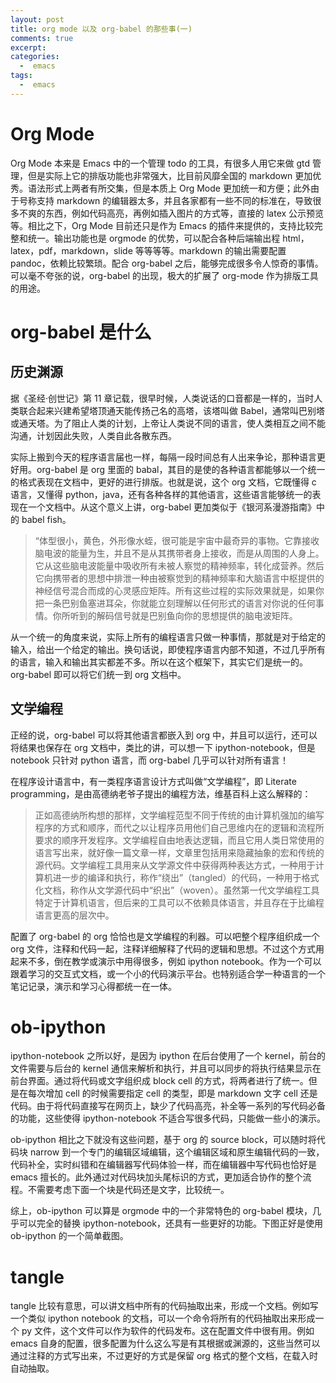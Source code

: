 ```yaml
---
layout: post
title: org mode 以及 org-babel 的那些事(一)
comments: true
excerpt: 
categories:
  -  emacs
tags:
  -  emacs
---
```



# Org Mode

Org Mode 本来是 Emacs 中的一个管理 todo 的工具，有很多人用它来做 gtd 管理，但是实际上它的排版功能也非常强大，比目前风靡全国的 markdown 更加优秀。语法形式上两者有所交集，但是本质上 Org Mode 更加统一和方便；此外由于号称支持 markdown 的编辑器太多，并且各家都有一些不同的标准在，导致很多不爽的东西，例如代码高亮，再例如插入图片的方式等，直接的 latex 公示预览等。相比之下，Org Mode 目前还只是作为 Emacs 的插件来提供的，支持比较完整和统一。输出功能也是 orgmode 的优势，可以配合各种后端输出程 html，latex，pdf，markdown，slide 等等等等。markdown 的输出需要配置 pandoc，依赖比较繁琐。配合 org-babel 之后，能够完成很多令人惊奇的事情。可以毫不夸张的说，org-babel 的出现，极大的扩展了 org-mode 作为排版工具的用途。


# org-babel 是什么


## 历史渊源

据《圣经·创世记》第 11 章记载，很早时候，人类说话的口音都是一样的，当时人类联合起来兴建希望塔顶通天能传扬己名的高塔，该塔叫做 Babel，通常叫巴别塔或通天塔。为了阻止人类的计划，上帝让人类说不同的语言，使人类相互之间不能沟通，计划因此失败，人类自此各散东西。

实际上搬到今天的程序语言届也一样，每隔一段时间总有人出来争论，那种语言更好用。org-babel 是 org 里面的 babal，其目的是使的各种语言都能够以一个统一的格式表现在文档中，更好的进行排版。也就是说，这个 org 文档，它既懂得 c 语言，又懂得 python，java，还有各种各样的其他语言，这些语言能够统一的表现在一个文档中。从这个意义上讲，org-babel 更加类似于《银河系漫游指南》中的 babel fish。

> “体型很小，黄色，外形像水蛭，很可能是宇宙中最奇异的事物。它靠接收脑电波的能量为生，并且不是从其携带者身上接收，而是从周围的人身上。它从这些脑电波能量中吸收所有未被人察觉的精神频率，转化成营养。然后它向携带者的思想中排泄一种由被察觉到的精神频率和大脑语言中枢提供的神经信号混合而成的心灵感应矩阵。所有这些过程的实际效果就是，如果你把一条巴别鱼塞进耳朵，你就能立刻理解以任何形式的语言对你说的任何事情。你所听到的解码信号就是巴别鱼向你的思想提供的脑电波矩阵。

从一个统一的角度来说，实际上所有的编程语言只做一种事情，那就是对于给定的输入，给出一个给定的输出。换句话说，即使程序语言内部不知道，不过几乎所有的语言，输入和输出其实都差不多。所以在这个框架下，其实它们是统一的。org-babel 即可以将它们统一到 org 文档中。


## 文学编程

正经的说，org-babel 可以将其他语言都嵌入到 org 中，并且可以运行，还可以将结果也保存在 org 文档中，类比的讲，可以想一下 ipython-notebook，但是 notebook 只针对 python 语言，而 org-babel 几乎可以针对所有语言！

在程序设计语言中，有一类程序语言设计方式叫做“文学编程”，即 Literate programming，是由高德纳老爷子提出的编程方法，维基百科上这么解释的：

> 正如高德纳所构想的那样，文学编程范型不同于传统的由计算机强加的编写程序的方式和顺序，而代之以让程序员用他们自己思维内在的逻辑和流程所要求的顺序开发程序。文学编程自由地表达逻辑，而且它用人类日常使用的语言写出来，就好像一篇文章一样，文章里包括用来隐藏抽象的宏和传统的源代码。文学编程工具用来从文学源文件中获得两种表达方式，一种用于计算机进一步的编译和执行，称作“绕出”（tangled）的代码，一种用于格式化文档，称作从文学源代码中“织出”（woven）。虽然第一代文学编程工具特定于计算机语言，但后来的工具可以不依赖具体语言，并且存在于比编程语言更高的层次中。

配置了 org-babel 的 org 恰恰也是文学编程的利器。可以吧整个程序组织成一个 org 文件，注释和代码一起，注释详细解释了代码的逻辑和思想。不过这个方式用起来不多，倒在教学或演示中用得很多，例如 ipython notebook。作为一个可以跟着学习的交互式文档，或一个小的代码演示平台。也特别适合学一种语言的一个笔记记录，演示和学习心得都统一在一体。


# ob-ipython

ipython-notebook 之所以好，是因为 ipython 在后台使用了一个 kernel，前台的文件需要与后台的 kernel 通信来解析和执行，并且可以同步的将执行结果显示在前台界面。通过将代码或文字组织成 block cell 的方式，将两者进行了统一。但是在每次增加 cell 的时候需要指定 cell 的类型，即是 markdown 文字 cell 还是代码。由于将代码直接写在网页上，缺少了代码高亮，补全等一系列的写代码必备的功能，这些使得 ipython-notebook 不适合写很多代码，只能做一些小的演示。

ob-ipython 相比之下就没有这些问题，基于 org 的 source block，可以随时将代码块 narrow 到一个专门的编辑区域编辑，这个编辑区域和原生编辑代码的一致，代码补全，实时纠错和在编辑器写代码体验一样，而在编辑器中写代码也恰好是 emacs 擅长的。此外通过对代码块加头尾标识的方式，更加适合协作的整个流程。不需要考虑下面一个块是代码还是文字，比较统一。

综上，ob-ipython 可以算是 orgmode 中的一个非常特色的 org-babel 模块，几乎可以完全的替换 ipython-notebook，还具有一些更好的功能。下图正好是使用 ob-ipython 的一个简单截图。


# tangle

tangle 比较有意思，可以讲文档中所有的代码抽取出来，形成一个文档。例如写一个类似 ipython notebook 的文档，可以一个命令将所有的代码抽取出来形成一个 py 文件，这个文件可以作为软件的代码发布。这在配置文件中很有用。例如 emacs 自身的配置，很多配置为什么这么写是有其根据或渊源的，这些当然可以通过注释的方式写出来，不过更好的方式是保留 org 格式的整个文档，在载入时自动抽取。
